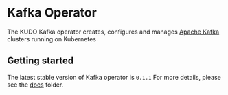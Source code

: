 # Kafka Operator

The KUDO Kafka operator creates, configures and manages [Apache Kafka](https://kafka.apache.org/) clusters running on Kubernetes

## Getting started

The latest stable version of Kafka operator is `0.1.1`
For more details, please see the [docs](./v0.1/docs) folder.

